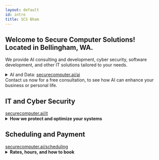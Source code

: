 ```yaml
---
layout: default
id: intro
title: SCS Bham
---
```

<div id="main-content" class="main-content-box"> <div class="main-content">
<h2> Welcome to Secure Computer Solutions!<br>Located in Bellingham, WA.</h2>
  <p>We provide AI consulting and development, cyber security, software development, and other IT solutions tailored to your needs.</p>
</div> </div>

<div class="main-content-box"> <div class="main-content">
  <details class="main-deets">
    <summary class="main-summary">
	AI and Data: <a href="ai.html">securecomputer.ai/ai</a><br>
	Contact us now for a free consultation, to see how AI can enhance your business or personal life.
    </summary>
    Examples of AI solutions we offer include:<br>
- Custom chatbot for your website.<br>
- Data-driven analysis for actionable insights to cut costs and improve sales.<br>
- Automation of repetitive tasks to free up your time and make work fun.<br>
- Forecasting and contrasting outcomes of various strategies, or making data-driven predictions in general.<br>
- Secure and encrypted data storage and transfer, in your hands.<br>
- Custom cloud solutions for complex and unique integrations.<br>
<br>
Whether you're optimizing workflow or building new tools, we help you leverage AI effectively, securely, and profitably.
  </details>
</div> </div>

<div class="main-content-box"> <div class="main-content">
	<div>
		<h2>IT and Cyber Security</h2>
		<a href="it.html">securecomputer.ai/it</a>
	</div>
  <details class="main-deets">
    <summary class="main-summary"><strong>How we protect and optimize your systems</strong></summary>
    <br>
    We provide expert IT services across all major platforms, including software engineering, computer repair, security hardening, network setup, data recovery, and consulting. Our approach emphasizes hand-tailored solutions to unique problems, efficiency, and reliability.
  </details>
</div></div>

<div class="main-content-box"> <div class="main-content">
	<h2>Scheduling and Payment</h2>
	<a href="scheduling.html">securecomputer.ai/scheduling</a>
	<details class="main-deets">
		<summary class="main-summary"><strong>Rates, hours, and how to book</strong></summary>
		<br>
		We are open 11am–5pm daily, by appointment only.
		<br><br>
		<strong>Rates:</strong>
		<ul>
			<li>$120/hr for general IT and cyber security</li>
			<li>$160/hr for AI consulting and development</li>
		</ul>
		<br>
		Larger projects can be handled by milestone-based contracts.
		<br><br>
		Pay securely at:
		<br>
		<a href="https://www.paypal.com/ncp/payment/2945BQTEQSAHW" target="_blank" rel="noopener">
			https://www.paypal.com/ncp/payment/2945BQTEQSAHW
		</a>
		<br><br>
		We intentionally avoid embedded payment buttons for a more secure experience.
	</details>
</div></div>

